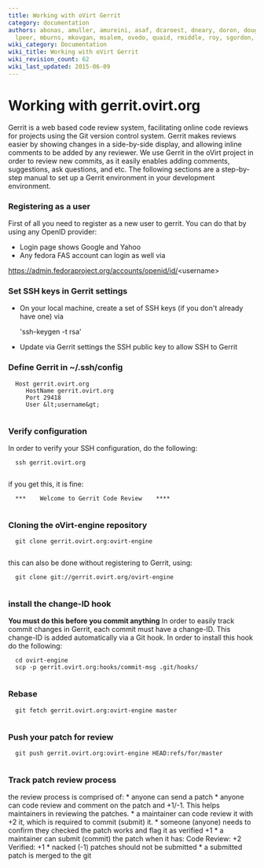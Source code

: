 ```yaml
---
title: Working with oVirt Gerrit
category: documentation
authors: abonas, amuller, amureini, asaf, dcaroest, dneary, doron, dougsland, iheim,
  lpeer, mburns, mkovgan, msalem, ovedo, quaid, rmiddle, roy, sgordon, vered
wiki_category: Documentation
wiki_title: Working with oVirt Gerrit
wiki_revision_count: 62
wiki_last_updated: 2015-06-09
---
```


# Working with gerrit.ovirt.org

Gerrit is a web based code review system, facilitating online code reviews for projects using the Git version control system. Gerrit makes reviews easier by showing changes in a side-by-side display, and allowing inline comments to be added by any reviewer. We use Gerrit in the oVirt project in order to review new commits, as it easily enables adding comments, suggestions, ask questions, and etc. The following sections are a step-by-step manual to set up a Gerrit environment in your development environment.

### Registering as a user

First of all you need to register as a new user to gerrit. You can do that by using any OpenID provider:

*   Login page shows Google and Yahoo
*   Any fedora FAS account can login as well via

<https://admin.fedoraproject.org/accounts/openid/id/>&lt;username&gt;

### Set SSH keys in Gerrit settings

*   On your local machine, create a set of SSH keys (if you don't already have one) via

      'ssh-keygen -t rsa'
       

*   Update via Gerrit settings the SSH public key to allow SSH to Gerrit

### Define Gerrit in ~/.ssh/config

      Host gerrit.ovirt.org
         HostName gerrit.ovirt.org
         Port 29418
         User &lt;username&gt;
       

### Verify configuration

In order to verify your SSH configuration, do the following:

      ssh gerrit.ovirt.org
       

if you get this, it is fine:

      ***    Welcome to Gerrit Code Review    ****
       

### Cloning the oVirt-engine repository

      git clone gerrit.ovirt.org:ovirt-engine
       

this can also be done without registering to Gerrit, using:

      git clone git://gerrit.ovirt.org/ovirt-engine
       

### install the change-ID hook

**You must do this before you commit anything** In order to easily track commit changes in Gerrit, each commit must have a change-ID. This change-ID is added automatically via a Git hook. In order to install this hook do the following:

      cd ovirt-engine
      scp -p gerrit.ovirt.org:hooks/commit-msg .git/hooks/
       

### Rebase

      git fetch gerrit.ovirt.org:ovirt-engine master
       

### Push your patch for review

      git push gerrit.ovirt.org:ovirt-engine HEAD:refs/for/master
       

### Track patch review process

the review process is comprised of:
\* anyone can send a patch
\* anyone can code review and comment on the patch and +1/-1. This helps maintainers in reviewing the patches.
\* a maintainer can code review it with +2 it, which is required to commit (submit) it.
\* someone (anyone) needs to confirm they checked the patch works and flag it as verified +1
\* a maintainer can submit (commit) the patch when it has:
 Code Review: +2
 Verified: +1
\* nacked (-1) patches should not be submitted
\* a submitted patch is merged to the git
